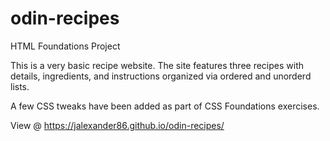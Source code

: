 # odin-recipes
HTML Foundations Project

This is a very basic recipe website. The site features three recipes with details, ingredients, and instructions organized via ordered and unorderd lists. 

A few CSS tweaks have been added as part of CSS Foundations exercises.

View @ https://jalexander86.github.io/odin-recipes/